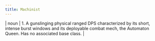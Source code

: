 ```yaml
---
title: Machinist
---
```

| noun | 1.  	A gunslinging physical ranged DPS characterized by its short, intense burst windows and its deployable combat mech, the Automaton Queen. Has no associated base class.	|
